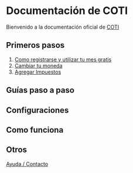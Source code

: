 # Documentación de COTI

Bienvenido a la documentación oficial de [COTI](https://coti.mx/)

## Primeros pasos

1. [Como registrarse y utilizar tu mes gratis](/primeros-pasos/registro/)
2. [Cambiar tu moneda](/primeros-pasos/moneda/)
3. [Agregar Impuestos](/primeros-pasos/impuestos/)
  

## Guías paso a paso


## Configuraciones

## Como funciona


## Otros

[Ayuda / Contacto](/contacto/)